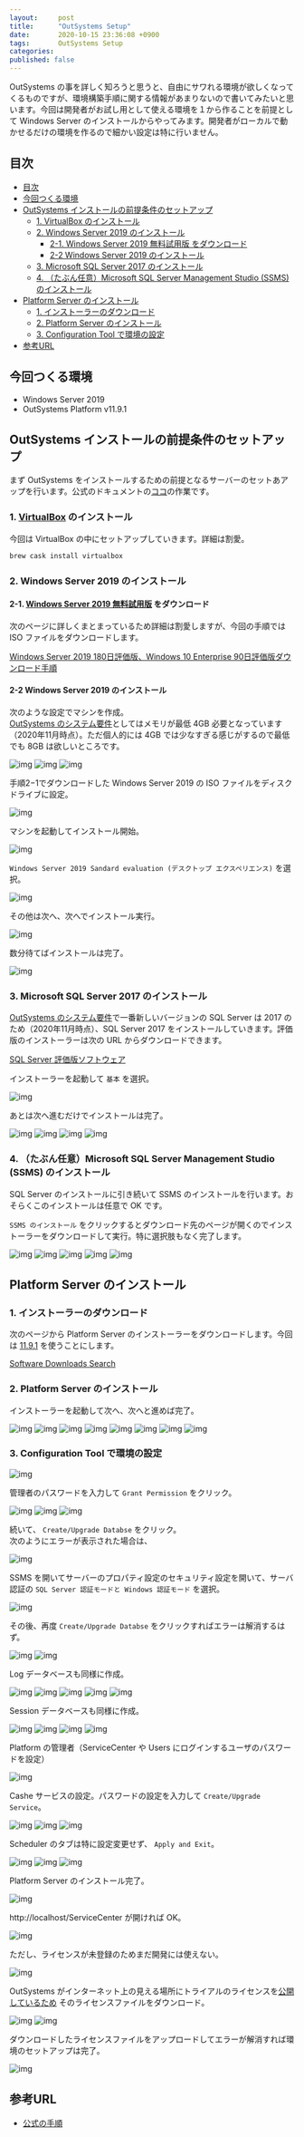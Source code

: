 ```yaml
---
layout:     post
title:      "OutSystems Setup"
date:       2020-10-15 23:36:08 +0900
tags:       OutSystems Setup
categories: 
published: false
---
```


OutSystems の事を詳しく知ろうと思うと、自由にサワれる環境が欲しくなってくるものですが、環境構築手順に関する情報があまりないので書いてみたいと思います。今回は開発者がお試し用として使える環境を１から作ることを前提として Windows Server のインストールからやってみます。開発者がローカルで動かせるだけの環境を作るので細かい設定は特に行いません。

## 目次

<!-- @import "[TOC]" {cmd="toc" depthFrom=1 depthTo=6 orderedList=false} -->

<!-- code_chunk_output -->

- [目次](#目次)
- [今回つくる環境](#今回つくる環境)
- [OutSystems インストールの前提条件のセットアップ](#outsystems-インストールの前提条件のセットアップ)
  - [1. VirtualBox のインストール](#1-virtualbox-のインストール)
  - [2. Windows Server 2019 のインストール](#2-windows-server-2019-のインストール)
    - [2-1. Windows Server 2019 無料試用版 をダウンロード](#2-1-windows-server-2019-無料試用版-をダウンロード)
    - [2-2 Windows Server 2019 のインストール](#2-2-windows-server-2019-のインストール)
  - [3. Microsoft SQL Server 2017 のインストール](#3-microsoft-sql-server-2017-のインストール)
  - [4. （たぶん任意）Microsoft SQL Server Management Studio (SSMS) のインストール](#4-たぶん任意microsoft-sql-server-management-studio-ssms-のインストール)
- [Platform Server のインストール](#platform-server-のインストール)
  - [1. インストーラーのダウンロード](#1-インストーラーのダウンロード)
  - [2. Platform Server のインストール](#2-platform-server-のインストール)
  - [3. Configuration Tool で環境の設定](#3-configuration-tool-で環境の設定)
- [参考URL](#参考url)

<!-- /code_chunk_output -->

## 今回つくる環境

- Windows Server 2019
- OutSystems Platform v11.9.1

## OutSystems インストールの前提条件のセットアップ

まず OutSystems をインストールするための前提となるサーバーのセットあアップを行います。公式のドキュメントの[ココ](https://success.outsystems.com/ja-jp/Documentation/11/Setting_Up_OutSystems#_7)の作業です。

### 1. [VirtualBox](https://www.virtualbox.org/) のインストール

今回は VirtualBox の中にセットアップしていきます。詳細は割愛。

```sh
brew cask install virtualbox
```

### 2. Windows Server 2019 のインストール

#### 2-1. [Windows Server 2019 無料試用版](https://www.microsoft.com/ja-jp/windows-server/trial) をダウンロード

次のページに詳しくまとまっているため詳細は割愛しますが、今回の手順では ISO ファイルをダウンロードします。

[Windows Server 2019 180日評価版、Windows 10 Enterprise 90日評価版ダウンロード手順](https://qiita.com/bitterrich/items/d22d1a0fe02d08b1faed)

#### 2-2 Windows Server 2019 のインストール

次のような設定でマシンを作成。  
[OutSystems のシステム要件](https://success.outsystems.com/Documentation/11/Setting_Up_OutSystems/OutSystems_system_requirements)としてはメモリが最低 4GB 必要となっています（2020年11月時点）。ただ個人的には 4GB では少なすぎる感じがするので最低でも 8GB は欲しいところです。

![img](/img/2020/10/15/001-1024.webp)
![img](/img/2020/10/15/001-1024.webp)
![img](/img/2020/10/15/002-1024.webp)

手順2−1でダウンロードした Windows Server 2019 の ISO ファイルをディスクドライブに設定。

![img](/img/2020/10/15/003-1024.webp)

マシンを起動してインストール開始。

![img](/img/2020/10/15/005-1024.webp)

`Windows Server 2019 Sandard evaluation (デスクトップ エクスペリエンス)` を選択。

![img](/img/2020/10/15/006-1024.webp)

その他は次へ、次へでインストール実行。

![img](/img/2020/10/15/007-1024.webp)

数分待てばインストールは完了。

![img](/img/2020/10/15/008-1024.webp)

### 3. Microsoft SQL Server 2017 のインストール

[OutSystems のシステム要件](https://success.outsystems.com/Documentation/11/Setting_Up_OutSystems/OutSystems_system_requirements)で一番新しいバージョンの SQL Server は 2017 のため（2020年11月時点）、SQL Server 2017 をインストールしていきます。評価版のインストーラーは次の URL からダウンロードできます。

[SQL Server 評価版ソフトウェア](https://www.microsoft.com/ja-jp/evalcenter/evaluate-sql-server-2019)

インストーラーを起動して `基本` を選択。

![img](/img/2020/10/15/009-1024.webp)

あとは次へ進むだけでインストールは完了。

![img](/img/2020/10/15/010-1024.webp)
![img](/img/2020/10/15/011-1024.webp)
![img](/img/2020/10/15/012-1024.webp)
![img](/img/2020/10/15/013-1024.webp)

### 4. （たぶん任意）Microsoft SQL Server Management Studio (SSMS) のインストール

SQL Server のインストールに引き続いて SSMS のインストールを行います。おそらくこのインストールは任意で OK です。

`SSMS のインストール` をクリックするとダウンロード先のページが開くのでインストーラーをダウンロードして実行。特に選択肢もなく完了します。

![img](/img/2020/10/15/014-1024.webp)
![img](/img/2020/10/15/015-1024.webp)
![img](/img/2020/10/15/016-1024.webp)
![img](/img/2020/10/15/017-1024.webp)
![img](/img/2020/10/15/018-1024.webp)

## Platform Server のインストール

### 1. インストーラーのダウンロード

次のページから Platform Server のインストーラーをダウンロードします。今回は [11.9.1](https://www.outsystems.com/downloads/ScreenDetails.aspx?MajorVersion=11&ReleaseId=19511&ComponentName=Platform+Server) を使うことにします。

[Software Downloads Search](https://www.outsystems.com/Downloads/search/Platform-Server/11/)

### 2. Platform Server のインストール

インストーラーを起動して次へ、次へと進めば完了。

![img](/img/2020/10/15/019-1024.webp)
![img](/img/2020/10/15/020-1024.webp)
![img](/img/2020/10/15/021-1024.webp)
![img](/img/2020/10/15/022-1024.webp)
![img](/img/2020/10/15/023-1024.webp)
![img](/img/2020/10/15/024-1024.webp)
![img](/img/2020/10/15/025-1024.webp)
![img](/img/2020/10/15/026-1024.webp)

### 3. Configuration Tool で環境の設定

![img](/img/2020/10/15/027-1024.webp)

管理者のパスワードを入力して `Grant Permission` をクリック。

![img](/img/2020/10/15/028-1024.webp)
![img](/img/2020/10/15/029-1024.webp)
![img](/img/2020/10/15/030-1024.webp)

続いて、 `Create/Upgrade Databse` をクリック。  
次のようにエラーが表示された場合は、

![img](/img/2020/10/15/031-1024.webp)

SSMS を開いてサーバーのプロパティ設定のセキュリティ設定を開いて、サーバ認証の `SQL Server 認証モードと Windows 認証モード` を選択。

![img](/img/2020/10/15/032-1024.webp)

その後、再度 `Create/Upgrade Databse` をクリックすればエラーは解消するはず。

![img](/img/2020/10/15/033-1024.webp)
![img](/img/2020/10/15/034-1024.webp)

Log データベースも同様に作成。

![img](/img/2020/10/15/035-1024.webp)
![img](/img/2020/10/15/036-1024.webp)
![img](/img/2020/10/15/037-1024.webp)
![img](/img/2020/10/15/038-1024.webp)
![img](/img/2020/10/15/039-1024.webp)

Session データベースも同様に作成。

![img](/img/2020/10/15/040-1024.webp)
![img](/img/2020/10/15/041-1024.webp)
![img](/img/2020/10/15/042-1024.webp)
![img](/img/2020/10/15/043-1024.webp)

Platform の管理者（ServiceCenter や Users にログインするユーザのパスワードを設定）

![img](/img/2020/10/15/044-1024.webp)

Cashe サービスの設定。パスワードの設定を入力して `Create/Upgrade Service`。

![img](/img/2020/10/15/045-1024.webp)
![img](/img/2020/10/15/046-1024.webp)
![img](/img/2020/10/15/047-1024.webp)

Scheduler のタブは特に設定変更せず、 `Apply and Exit`。

![img](/img/2020/10/15/048-1024.webp)
![img](/img/2020/10/15/049-1024.webp)
![img](/img/2020/10/15/050-1024.webp)

Platform Server のインストール完了。

![img](/img/2020/10/15/051-1024.webp)

http://localhost/ServiceCenter が開ければ OK。

![img](/img/2020/10/15/052-1024.webp)

ただし、ライセンスが未登録のためまだ開発には使えない。

![img](/img/2020/10/15/053-1024.webp)

OutSystems がインターネット上の見える場所にトライアルのライセンスを[公開しているため](https://myfilerepo.blob.core.windows.net/sources/license.lic) そのライセンスファイルをダウンロード。

![img](/img/2020/10/15/054-1024.webp)
![img](/img/2020/10/15/055-1024.webp)

ダウンロードしたライセンスファイルをアップロードしてエラーが解消すれば環境のセットアップは完了。

![img](/img/2020/10/15/056-1024.webp)

## 参考URL

- [公式の手順](https://success.outsystems.com/ja-jp/Documentation/11/Setting_Up_OutSystems#install-the-platform-server)